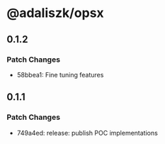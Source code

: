# @adaliszk/opsx

## 0.1.2

### Patch Changes

- 58bbea1: Fine tuning features

## 0.1.1

### Patch Changes

- 749a4ed: release: publish POC implementations
